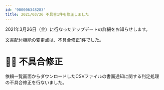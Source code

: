 ```yaml
---
id: '900006348283'
title: 2021/03/26 不具合1件を修正しました
---
```

2021年3月26日（金）に行なったアップデートの詳細をお知らせします。

文書配付機能の変更点は、不具合修正1件でした。

# 👨‍⚕️ 不具合修正

依頼一覧画面からダウンロードしたCSVファイルの書面通知に関する判定処理の不具合修正を行ないました。

